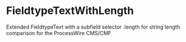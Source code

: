 # FieldtypeTextWithLength
Extended FieldtypeText with a subfield selector .length for string length comparison for the ProcessWire CMS/CMF
